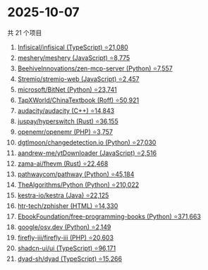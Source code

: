 # 2025-10-07

共 21 个项目

<!-- BEGIN GITHUB -->
<!-- 最后更新时间 2025-10-07 17:10:19 +0800 -->
1. [Infisical/infisical (TypeScript) ⭐21,080](https://github.com/Infisical/infisical)
1. [meshery/meshery (JavaScript) ⭐8,775](https://github.com/meshery/meshery)
1. [BeehiveInnovations/zen-mcp-server (Python) ⭐7,557](https://github.com/BeehiveInnovations/zen-mcp-server)
1. [Stremio/stremio-web (JavaScript) ⭐2,457](https://github.com/Stremio/stremio-web)
1. [microsoft/BitNet (Python) ⭐23,741](https://github.com/microsoft/BitNet)
1. [TapXWorld/ChinaTextbook (Roff) ⭐50,921](https://github.com/TapXWorld/ChinaTextbook)
1. [audacity/audacity (C++) ⭐14,843](https://github.com/audacity/audacity)
1. [juspay/hyperswitch (Rust) ⭐36,155](https://github.com/juspay/hyperswitch)
1. [openemr/openemr (PHP) ⭐3,757](https://github.com/openemr/openemr)
1. [dgtlmoon/changedetection.io (Python) ⭐27,030](https://github.com/dgtlmoon/changedetection.io)
1. [aandrew-me/ytDownloader (JavaScript) ⭐2,516](https://github.com/aandrew-me/ytDownloader)
1. [zama-ai/fhevm (Rust) ⭐22,468](https://github.com/zama-ai/fhevm)
1. [pathwaycom/pathway (Python) ⭐45,184](https://github.com/pathwaycom/pathway)
1. [TheAlgorithms/Python (Python) ⭐210,022](https://github.com/TheAlgorithms/Python)
1. [kestra-io/kestra (Java) ⭐22,125](https://github.com/kestra-io/kestra)
1. [htr-tech/zphisher (HTML) ⭐14,330](https://github.com/htr-tech/zphisher)
1. [EbookFoundation/free-programming-books (Python) ⭐371,663](https://github.com/EbookFoundation/free-programming-books)
1. [google/osv.dev (Python) ⭐2,149](https://github.com/google/osv.dev)
1. [firefly-iii/firefly-iii (PHP) ⭐20,603](https://github.com/firefly-iii/firefly-iii)
1. [shadcn-ui/ui (TypeScript) ⭐96,171](https://github.com/shadcn-ui/ui)
1. [dyad-sh/dyad (TypeScript) ⭐15,266](https://github.com/dyad-sh/dyad)
<!-- END GITHUB -->